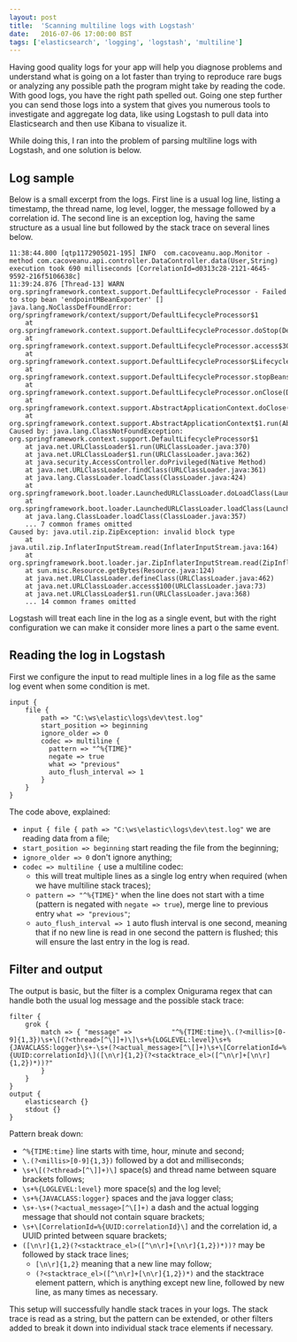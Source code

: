 ```yaml
---
layout: post
title:  'Scanning multiline logs with Logstash'
date:   2016-07-06 17:00:00 BST
tags: ['elasticsearch', 'logging', 'logstash', 'multiline']
---
```


Having good quality logs for your app will help you diagnose problems and understand what is going on a lot faster than trying to reproduce rare bugs or analyzing any possible path the program might take by reading the code. With good logs, you have the right path spelled out. Going one step further you can send those logs into a system that gives you numerous tools to investigate and aggregate log data, like using Logstash to pull data into Elasticsearch and then use Kibana to visualize it.

While doing this, I ran into the problem of parsing multiline logs with Logstash, and one solution is below.

## Log sample

Below is a small excerpt from the logs. First line is a usual log line, listing a timestamp, the thread name, log level, logger, the message followed by a correlation id. The second line is an exception log, having the same structure as a usual line but followed by the stack trace on several lines below.

```
11:38:44.800 [qtp1172905021-195] INFO  com.cacoveanu.aop.Monitor - method com.cacoveanu.api.controller.DataController.data(User,String) execution took 690 milliseconds [CorrelationId=d0313c28-2121-4645-9592-216f5106638c]
11:39:24.876 [Thread-13] WARN  org.springframework.context.support.DefaultLifecycleProcessor - Failed to stop bean 'endpointMBeanExporter' []
java.lang.NoClassDefFoundError: org/springframework/context/support/DefaultLifecycleProcessor$1
	at org.springframework.context.support.DefaultLifecycleProcessor.doStop(DefaultLifecycleProcessor.java:229)
	at org.springframework.context.support.DefaultLifecycleProcessor.access$300(DefaultLifecycleProcessor.java:51)
	at org.springframework.context.support.DefaultLifecycleProcessor$LifecycleGroup.stop(DefaultLifecycleProcessor.java:363)
	at org.springframework.context.support.DefaultLifecycleProcessor.stopBeans(DefaultLifecycleProcessor.java:202)
	at org.springframework.context.support.DefaultLifecycleProcessor.onClose(DefaultLifecycleProcessor.java:118)
	at org.springframework.context.support.AbstractApplicationContext.doClose(AbstractApplicationContext.java:975)
	at org.springframework.context.support.AbstractApplicationContext$1.run(AbstractApplicationContext.java:901)
Caused by: java.lang.ClassNotFoundException: org.springframework.context.support.DefaultLifecycleProcessor$1
	at java.net.URLClassLoader$1.run(URLClassLoader.java:370)
	at java.net.URLClassLoader$1.run(URLClassLoader.java:362)
	at java.security.AccessController.doPrivileged(Native Method)
	at java.net.URLClassLoader.findClass(URLClassLoader.java:361)
	at java.lang.ClassLoader.loadClass(ClassLoader.java:424)
	at org.springframework.boot.loader.LaunchedURLClassLoader.doLoadClass(LaunchedURLClassLoader.java:178)
	at org.springframework.boot.loader.LaunchedURLClassLoader.loadClass(LaunchedURLClassLoader.java:142)
	at java.lang.ClassLoader.loadClass(ClassLoader.java:357)
	... 7 common frames omitted
Caused by: java.util.zip.ZipException: invalid block type
	at java.util.zip.InflaterInputStream.read(InflaterInputStream.java:164)
	at org.springframework.boot.loader.jar.ZipInflaterInputStream.read(ZipInflaterInputStream.java:52)
	at sun.misc.Resource.getBytes(Resource.java:124)
	at java.net.URLClassLoader.defineClass(URLClassLoader.java:462)
	at java.net.URLClassLoader.access$100(URLClassLoader.java:73)
	at java.net.URLClassLoader$1.run(URLClassLoader.java:368)
	... 14 common frames omitted
```

Logstash will treat each line in the log as a single event, but with the right configuration we can make it consider more lines a part o the same event.

## Reading the log in Logstash

First we configure the input to read multiple lines in a log file as the same log event when some condition is met.

```
input {
    file {
        path => "C:\ws\elastic\logs\dev\test.log"
        start_position => beginning
        ignore_older => 0
        codec => multiline {
          pattern => "^%{TIME}"
          negate => true
          what => "previous"
          auto_flush_interval => 1
        }
    }
}
```

The code above, explained:

- `input { file { path => "C:\ws\elastic\logs\dev\test.log"` we are reading data from a file;
- `start_position => beginning` start reading the file from the beginning;
- `ignore_older => 0` don't ignore anything;
- `codec => multiline {` use a multiline codec:
    - this will treat multiple lines as a single log entry when required (when we have multiline stack traces);
    - `pattern => "^%{TIME}"` when the line does not start with a time (pattern is negated with `negate => true`), merge line to previous entry `what => "previous"`;
    - `auto_flush_interval => 1` auto flush interval is one second, meaning that if no new line is read in one second the pattern is flushed; this will ensure the last entry in the log is read.

## Filter and output

The output is basic, but the filter is a complex Onigurama regex that can handle both the usual log message and the possible stack trace:

```
filter {
    grok {
        match => { "message" =>          "^%{TIME:time}\.(?<millis>[0-9]{1,3})\s+\[(?<thread>[^\]]+)\]\s+%{LOGLEVEL:level}\s+%{JAVACLASS:logger}\s+-\s+(?<actual_message>[^\[]+)\s+\[CorrelationId=%{UUID:correlationId}\]([\n\r]{1,2}(?<stacktrace_el>([^\n\r]+[\n\r]{1,2})*))?"
        }
    }
}
output {
    elasticsearch {}
    stdout {}
}
```

Pattern break down:

- `^%{TIME:time}` line starts with time, hour, minute and second;
- `\.(?<millis>[0-9]{1,3})` followed by a dot and milliseconds;
- `\s+\[(?<thread>[^\]]+)\]` space(s) and thread name between square brackets follows;
- `\s+%{LOGLEVEL:level}` more space(s) and the log level;
- `\s+%{JAVACLASS:logger}` spaces and the java logger class;
- `\s+-\s+(?<actual_message>[^\[]+)` a dash and the actual logging message that should not contain square brackets;
- `\s+\[CorrelationId=%{UUID:correlationId}\]` and the correlation id, a UUID printed between square brackets;
- `([\n\r]{1,2}(?<stacktrace_el>([^\n\r]+[\n\r]{1,2})*))?` may be followed by stack trace lines;
    - `[\n\r]{1,2}` meaning that a new line may follow;
    - `(?<stacktrace_el>([^\n\r]+[\n\r]{1,2})*)` and the stacktrace element pattern, which is anything except new line, followed by new line, as many times as necessary.

This setup will successfully handle stack traces in your logs. The stack trace is read as a string, but the pattern can be extended, or other filters added to break it down into individual stack trace elements if necessary.
